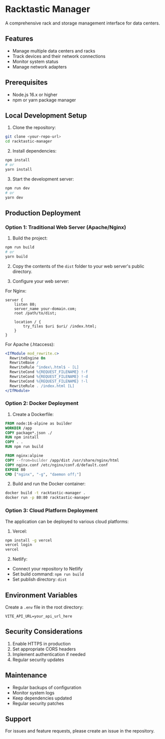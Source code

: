 # Racktastic Manager 

A comprehensive rack and storage management interface for data centers.

## Features
- Manage multiple data centers and racks
- Track devices and their network connections
- Monitor system status
- Manage network adapters

## Prerequisites
- Node.js 16.x or higher
- npm or yarn package manager

## Local Development Setup

1. Clone the repository:
```bash
git clone <your-repo-url>
cd racktastic-manager
```

2. Install dependencies:
```bash
npm install
# or
yarn install
```

3. Start the development server:
```bash
npm run dev
# or
yarn dev
```

## Production Deployment

### Option 1: Traditional Web Server (Apache/Nginx)

1. Build the project:
```bash
npm run build
# or
yarn build
```

2. Copy the contents of the `dist` folder to your web server's public directory.

3. Configure your web server:

For Nginx:
```nginx
server {
    listen 80;
    server_name your-domain.com;
    root /path/to/dist;
    
    location / {
        try_files $uri $uri/ /index.html;
    }
}
```

For Apache (.htaccess):
```apache
<IfModule mod_rewrite.c>
  RewriteEngine On
  RewriteBase /
  RewriteRule ^index\.html$ - [L]
  RewriteCond %{REQUEST_FILENAME} !-f
  RewriteCond %{REQUEST_FILENAME} !-d
  RewriteCond %{REQUEST_FILENAME} !-l
  RewriteRule . /index.html [L]
</IfModule>
```

### Option 2: Docker Deployment

1. Create a Dockerfile:
```dockerfile
FROM node:16-alpine as builder
WORKDIR /app
COPY package*.json ./
RUN npm install
COPY . .
RUN npm run build

FROM nginx:alpine
COPY --from=builder /app/dist /usr/share/nginx/html
COPY nginx.conf /etc/nginx/conf.d/default.conf
EXPOSE 80
CMD ["nginx", "-g", "daemon off;"]
```

2. Build and run the Docker container:
```bash
docker build -t racktastic-manager .
docker run -p 80:80 racktastic-manager
```

### Option 3: Cloud Platform Deployment

The application can be deployed to various cloud platforms:

1. Vercel:
```bash
npm install -g vercel
vercel login
vercel
```

2. Netlify:
- Connect your repository to Netlify
- Set build command: `npm run build`
- Set publish directory: `dist`

## Environment Variables

Create a `.env` file in the root directory:
```env
VITE_API_URL=your_api_url_here
```

## Security Considerations

1. Enable HTTPS in production
2. Set appropriate CORS headers
3. Implement authentication if needed
4. Regular security updates

## Maintenance

- Regular backups of configuration
- Monitor system logs
- Keep dependencies updated
- Regular security patches

## Support

For issues and feature requests, please create an issue in the repository.